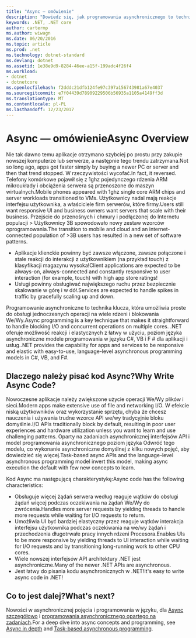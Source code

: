 ```yaml
---
title: "Async — omówienie"
description: "Dowiedz się, jak programowania asynchronicznego to technika klucza, która umożliwia proste do obsługi jednoczesnych operacji na wiele rdzeni i blokowania We/Wy."
keywords: .NET, .NET core
author: cartermp
ms.author: wiwagn
ms.date: 06/20/2016
ms.topic: article
ms.prod: .net
ms.technology: dotnet-standard
ms.devlang: dotnet
ms.assetid: 1e38e9d9-8284-46ee-a15f-199adc4f26f4
ms.workload:
- dotnet
- dotnetcore
ms.openlocfilehash: f2dddc21dfb124fe97c397a156743981a67e4037
ms.sourcegitcommit: e7f04439d78909229506b56935a1105a4149ff3d
ms.translationtype: MT
ms.contentlocale: pl-PL
ms.lasthandoff: 12/23/2017
---
```

# <a name="async-overview"></a><span data-ttu-id="a550b-104">Async — omówienie</span><span class="sxs-lookup"><span data-stu-id="a550b-104">Async Overview</span></span>

<span data-ttu-id="a550b-105">Nie tak dawno temu aplikacje otrzymano szybciej po prostu przy zakupie nowszej komputerze lub serwerze, a następnie tego trendu zatrzymana.</span><span class="sxs-lookup"><span data-stu-id="a550b-105">Not so long ago, apps got faster simply by buying a newer PC or server and then that trend stopped.</span></span> <span data-ttu-id="a550b-106">W rzeczywistości wycofać.</span><span class="sxs-lookup"><span data-stu-id="a550b-106">In fact, it reversed.</span></span> <span data-ttu-id="a550b-107">Telefony komórkowe pojawił się z 1ghz pojedynczego rdzenia ARM mikroukłady i obciążenia serwera są przenoszone do maszyn wirtualnych.</span><span class="sxs-lookup"><span data-stu-id="a550b-107">Mobile phones appeared with 1ghz single core ARM chips and server workloads transitioned to VMs.</span></span> <span data-ttu-id="a550b-108">Użytkownicy nadal mają reakcje interfejsu użytkownika, a właściciele firm serwerów, które firmy.</span><span class="sxs-lookup"><span data-stu-id="a550b-108">Users still want responsive UI and business owners want servers that scale with their business.</span></span> <span data-ttu-id="a550b-109">Przejście do przenośnych i chmury i podłączonej do Internetu populacji > Użytkownicy 3B spowodowało nowy zestaw wzorców oprogramowania.</span><span class="sxs-lookup"><span data-stu-id="a550b-109">The transition to mobile and cloud and an internet-connected population of >3B users has resulted in a new set of software patterns.</span></span> 

* <span data-ttu-id="a550b-110">Aplikacje klienckie powinny być zawsze włączone, zawsze połączone i stale reakcji do interakcji z użytkownikiem (na przykład touch) z klasyfikacji magazynu wysoka!</span><span class="sxs-lookup"><span data-stu-id="a550b-110">Client applications are expected to be always-on, always-connected and constantly responsive to user interaction (for example, touch) with high app store ratings!</span></span>
* <span data-ttu-id="a550b-111">Usługi powinny obsługiwać największego ruchu przez bezpiecznie skalowanie w górę i w dół.</span><span class="sxs-lookup"><span data-stu-id="a550b-111">Services are expected to handle spikes in traffic by gracefully scaling up and down.</span></span> 

<span data-ttu-id="a550b-112">Programowanie asynchroniczne to technika klucza, która umożliwia proste do obsługi jednoczesnych operacji na wiele rdzeni i blokowania We/Wy.</span><span class="sxs-lookup"><span data-stu-id="a550b-112">Async programming is a key technique that makes it straightforward to handle blocking I/O and concurrent operations on multiple cores.</span></span> <span data-ttu-id="a550b-113">.NET oferuje możliwość reakcji i elastycznych z łatwy w użyciu, poziom języka asynchroniczne modele programowania w języku C#, VB i F # dla aplikacji i usług.</span><span class="sxs-lookup"><span data-stu-id="a550b-113">.NET provides the capability for apps and services to be responsive and elastic with easy-to-use, language-level asynchronous programming models in C#, VB, and F#.</span></span>

## <a name="why-write-async-code"></a><span data-ttu-id="a550b-114">Dlaczego należy pisać kod Async?</span><span class="sxs-lookup"><span data-stu-id="a550b-114">Why Write Async Code?</span></span>

<span data-ttu-id="a550b-115">Nowoczesne aplikacje należy zwiększone użycie operacji We/Wy plików i sieci.</span><span class="sxs-lookup"><span data-stu-id="a550b-115">Modern apps make extensive use of file and networking I/O.</span></span> <span data-ttu-id="a550b-116">W efekcie niską użytkowników oraz wykorzystanie sprzętu, chyba że chcesz nauczenia i używania trudne wzorce API we/wy tradycyjnie bloku domyślnie.</span><span class="sxs-lookup"><span data-stu-id="a550b-116">I/O APIs traditionally block by default, resulting in poor user experiences and hardware utilization unless you want to learn and use challenging patterns.</span></span> <span data-ttu-id="a550b-117">Oparty na zadaniach asynchronicznej interfejsów API i model programowania asynchronicznego poziom języka Odwróć tego modelu, co wykonanie asynchroniczne domyślnej z kilku nowych pojęć, aby dowiedzieć się więcej.</span><span class="sxs-lookup"><span data-stu-id="a550b-117">Task-based async APIs and the language-level asynchronous programming model invert this model, making async execution the default with few new concepts to learn.</span></span>

<span data-ttu-id="a550b-118">Kod Async ma następującą charakterystykę:</span><span class="sxs-lookup"><span data-stu-id="a550b-118">Async code has the following characteristics:</span></span>

* <span data-ttu-id="a550b-119">Obsługuje więcej żądań serwera według reaguje wątków do obsługi żądań więcej podczas oczekiwania na żądań We/Wy do zwrócenia.</span><span class="sxs-lookup"><span data-stu-id="a550b-119">Handles more server requests by yielding threads to handle more requests while waiting for I/O requests to return.</span></span>
* <span data-ttu-id="a550b-120">Umożliwia UI być bardziej elastyczny przez reaguje wątków interakcja interfejsu użytkownika podczas oczekiwania na we/wy żądań i przechodzenia długotrwałe pracy innych rdzeni Procesora.</span><span class="sxs-lookup"><span data-stu-id="a550b-120">Enables UIs to be more responsive by yielding threads to UI interaction while waiting for I/O requests and by transitioning long-running work to other CPU cores.</span></span>
* <span data-ttu-id="a550b-121">Wiele nowszej interfejsów API architektury .NET jest asynchroniczne.</span><span class="sxs-lookup"><span data-stu-id="a550b-121">Many of the newer .NET APIs are asynchronous.</span></span>
* <span data-ttu-id="a550b-122">Jest łatwy do pisania kodu asynchronicznych w .NET!</span><span class="sxs-lookup"><span data-stu-id="a550b-122">It's easy to write async code in .NET!</span></span>

## <a name="whats-next"></a><span data-ttu-id="a550b-123">Co to jest dalej?</span><span class="sxs-lookup"><span data-stu-id="a550b-123">What's next?</span></span>

<span data-ttu-id="a550b-124">Nowości w asynchronicznej pojęcia i programowania w języku, dla [Async szczegółowo](async-in-depth.md) i [programowania asynchronicznego opartego na zadaniach](~/docs/standard/parallel-programming/task-based-asynchronous-programming.md).</span><span class="sxs-lookup"><span data-stu-id="a550b-124">For a deep dive into async concepts and programming, see [Async in depth](async-in-depth.md) and [Task-based asynchronous programming](~/docs/standard/parallel-programming/task-based-asynchronous-programming.md).</span></span>
